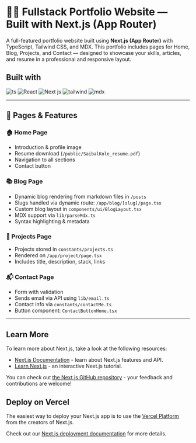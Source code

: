 # 🧑‍💻 Fullstack Portfolio Website — Built with Next.js (App Router)

A full-featured portfolio website built using **Next.js (App Router)** with TypeScript, Tailwind CSS, and MDX. This portfolio includes pages for Home, Blog, Projects, and Contact — designed to showcase your skills, articles, and resume in a professional and responsive layout.


## Built with 

<div>
   <img src="https://img.shields.io/badge/TypeScript-007ACC?style=for-the-badge&logo=typescript&logoColor=white" alt="ts" />
   <img src="https://img.shields.io/badge/React-20232A?style=for-the-badge&logo=react&logoColor=61DAFB" alt="React" />
   <img src="https://img.shields.io/badge/next%20js-000000?style=for-the-badge&logo=nextdotjs&logoColor=white" alt="Next js" />
  <img src="https://img.shields.io/badge/Tailwind_CSS-38B2AC?style=for-the-badge&logo=tailwind-css&logoColor=white" alt='tailwind'/> 
  <img src="https://img.shields.io/badge/MDX-1B1F24?style=for-the-badge&logo=mdx&logoColor=white" alt='mdx'/> 

</div>

---

## 🚀 Pages & Features

### 🏠 Home Page
- Introduction & profile image
- Resume download (`/public/SaibalKole_resume.pdf`)
- Navigation to all sections
- Contact button

### 📚 Blog Page
- Dynamic blog rendering from markdown files in `/posts`
- Slugs handled via dynamic route: `/app/blog/[slug]/page.tsx`
- Custom blog layout in `components/ui/BlogLayout.tsx`
- MDX support via `lib/parseMdx.ts`
- Syntax highlighting & metadata

### 💼 Projects Page
- Projects stored in `constants/projects.ts`
- Rendered on `/app/project/page.tsx`
- Includes title, description, stack, links

### 📬 Contact Page
- Form with validation
- Sends email via API using `lib/email.ts`
- Contact info via `constants/contactMe.ts`
- Button component: `ContactButtonHome.tsx`

---

## Learn More

To learn more about Next.js, take a look at the following resources:

- [Next.js Documentation](https://nextjs.org/docs) - learn about Next.js features and API.
- [Learn Next.js](https://nextjs.org/learn) - an interactive Next.js tutorial.

You can check out [the Next.js GitHub repository](https://github.com/vercel/next.js) - your feedback and contributions are welcome!

## Deploy on Vercel

The easiest way to deploy your Next.js app is to use the [Vercel Platform](https://vercel.com/new?utm_medium=default-template&filter=next.js&utm_source=create-next-app&utm_campaign=create-next-app-readme) from the creators of Next.js.

Check out our [Next.js deployment documentation](https://nextjs.org/docs/app/building-your-application/deploying) for more details.
